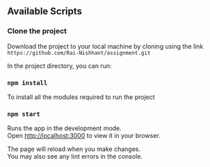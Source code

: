 ## Available Scripts

### Clone the project

Download the project to your local machine by cloning using the link `https://github.com/Rai-Nishhant/assignment.git`

In the project directory, you can run:

### `npm install`

To install all the modules required to run the project 

### `npm start`

Runs the app in the development mode.\
Open [http://localhost:3000](http://localhost:3000) to view it in your browser.

The page will reload when you make changes.\
You may also see any lint errors in the console.


